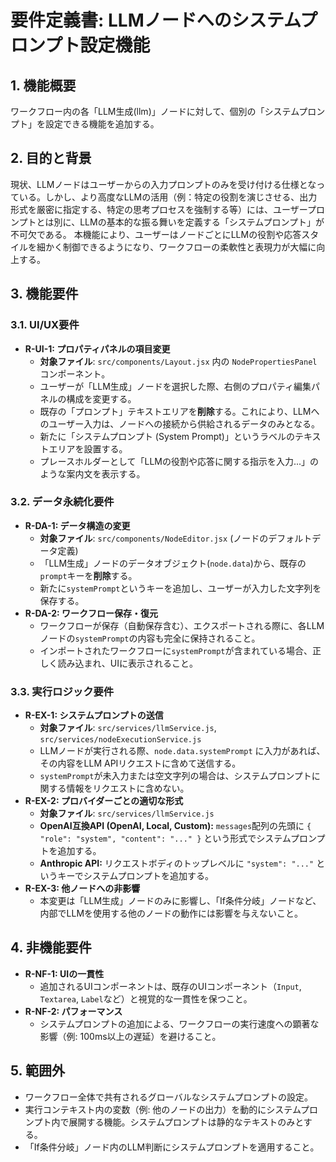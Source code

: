 # 要件定義書: LLMノードへのシステムプロンプト設定機能

## 1. 機能概要
ワークフロー内の各「LLM生成(llm)」ノードに対して、個別の「システムプロンプト」を設定できる機能を追加する。

## 2. 目的と背景
現状、LLMノードはユーザーからの入力プロンプトのみを受け付ける仕様となっている。しかし、より高度なLLMの活用（例：特定の役割を演じさせる、出力形式を厳密に指定する、特定の思考プロセスを強制する等）には、ユーザープロンプトとは別に、LLMの基本的な振る舞いを定義する「システムプロンプト」が不可欠である。
本機能により、ユーザーはノードごとにLLMの役割や応答スタイルを細かく制御できるようになり、ワークフローの柔軟性と表現力が大幅に向上する。

## 3. 機能要件
### 3.1. UI/UX要件
- **R-UI-1: プロパティパネルの項目変更**
  - **対象ファイル**: `src/components/Layout.jsx` 内の `NodePropertiesPanel` コンポーネント。
  - ユーザーが「LLM生成」ノードを選択した際、右側のプロパティ編集パネルの構成を変更する。
  - 既存の「プロンプト」テキストエリアを**削除**する。これにより、LLMへのユーザー入力は、ノードへの接続から供給されるデータのみとなる。
  - 新たに「システムプロンプト (System Prompt)」というラベルのテキストエリアを設置する。
  - プレースホルダーとして「LLMの役割や応答に関する指示を入力...」のような案内文を表示する。

### 3.2. データ永続化要件
- **R-DA-1: データ構造の変更**
  - **対象ファイル**: `src/components/NodeEditor.jsx` (ノードのデフォルトデータ定義)
  - 「LLM生成」ノードのデータオブジェクト(`node.data`)から、既存の`prompt`キーを**削除**する。
  - 新たに`systemPrompt`というキーを追加し、ユーザーが入力した文字列を保存する。
- **R-DA-2: ワークフロー保存・復元**
  - ワークフローが保存（自動保存含む）、エクスポートされる際に、各LLMノードの`systemPrompt`の内容も完全に保持されること。
  - インポートされたワークフローに`systemPrompt`が含まれている場合、正しく読み込まれ、UIに表示されること。

### 3.3. 実行ロジック要件
- **R-EX-1: システムプロンプトの送信**
  - **対象ファイル**: `src/services/llmService.js`, `src/services/nodeExecutionService.js`
  - LLMノードが実行される際、`node.data.systemPrompt` に入力があれば、その内容をLLM APIリクエストに含めて送信する。
  - `systemPrompt`が未入力または空文字列の場合は、システムプロンプトに関する情報をリクエストに含めない。
- **R-EX-2: プロバイダーごとの適切な形式**
  - **対象ファイル**: `src/services/llmService.js`
  - **OpenAI互換API (OpenAI, Local, Custom):** `messages`配列の先頭に `{ "role": "system", "content": "..." }` という形式でシステムプロンプトを追加する。
  - **Anthropic API:** リクエストボディのトップレベルに `"system": "..."` というキーでシステムプロンプトを追加する。
- **R-EX-3: 他ノードへの非影響**
  - 本変更は「LLM生成」ノードのみに影響し、「If条件分岐」ノードなど、内部でLLMを使用する他のノードの動作には影響を与えないこと。

## 4. 非機能要件
- **R-NF-1: UIの一貫性**
  - 追加されるUIコンポーネントは、既存のUIコンポーネント（`Input`, `Textarea`, `Label`など）と視覚的な一貫性を保つこと。
- **R-NF-2: パフォーマンス**
  - システムプロンプトの追加による、ワークフローの実行速度への顕著な影響（例: 100ms以上の遅延）を避けること。

## 5. 範囲外
- ワークフロー全体で共有されるグローバルなシステムプロンプトの設定。
- 実行コンテキスト内の変数（例: 他のノードの出力）を動的にシステムプロンプト内で展開する機能。システムプロンプトは静的なテキストのみとする。
- 「If条件分岐」ノード内のLLM判断にシステムプロンプトを適用すること。
